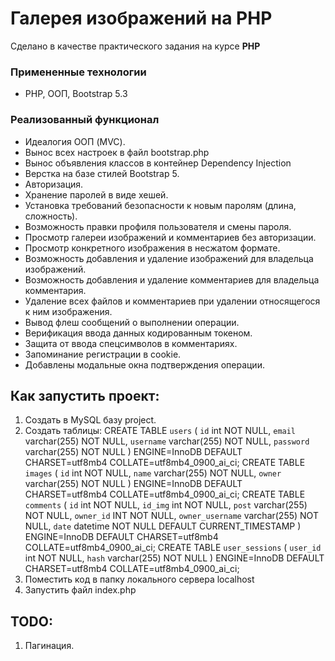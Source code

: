 # Галерея изображений на PHP

Сделано в качестве практического задания на курсе **PHP**

### Примененные технологии
* PHP, ООП, Bootstrap 5.3

### Реализованный функционал

* Идеалогия ООП (MVC).
* Вынос всех настроек в файл bootstrap.php
* Вынос объявления классов в контейнер Dependency Injection
* Верстка на базе стилей Bootstrap 5.
* Авторизация.
* Хранение паролей в виде хешей. 
* Установка требований безопасности к новым паролям (длина, сложность).
* Возможность правки профиля пользователя и смены пароля.
* Просмотр галереи изображений и комментариев без авторизации.        
* Просмотр конкретного изображения в несжатом формате.
* Возможность добавления и удаление изображений для владельца изображений.
* Возможность добавления и удаление комментариев для владельца комментария.
* Удаление всех файлов и комментариев при удалении относящегося к ним изображения.
* Вывод флеш сообщений о выполнении операции.
* Верификация ввода данных кодированным токеном.
* Защита от ввода спецсимволов в комментариях. 
* Запоминание регистрации в cookie.
* Добавлены модальные окна подтверждения операции.

## Как запустить проект:
1. Создать в MySQL базу project.
2. Создать таблицы:
CREATE TABLE `users` (
  `id` int NOT NULL,
  `email` varchar(255) NOT NULL,
  `username` varchar(255) NOT NULL,
  `password` varchar(255) NOT NULL
) ENGINE=InnoDB DEFAULT CHARSET=utf8mb4 COLLATE=utf8mb4_0900_ai_ci;
CREATE TABLE `images` (
  `id` int NOT NULL,
  `name` varchar(255) NOT NULL,
  `owner` varchar(255) NOT NULL
) ENGINE=InnoDB DEFAULT CHARSET=utf8mb4 COLLATE=utf8mb4_0900_ai_ci;
CREATE TABLE `comments` (
  `id` int NOT NULL,
  `id_img` int NOT NULL,
  `post` varchar(255) NOT NULL,
  `owner_id` INT NOT NULL,
  `owner_username` varchar(255) NOT NULL,
  `date` datetime NOT NULL DEFAULT CURRENT_TIMESTAMP
) ENGINE=InnoDB DEFAULT CHARSET=utf8mb4 COLLATE=utf8mb4_0900_ai_ci;
CREATE TABLE `user_sessions` (
  `user_id` int NOT NULL,
  `hash` varchar(255) NOT NULL
) ENGINE=InnoDB DEFAULT CHARSET=utf8mb4 COLLATE=utf8mb4_0900_ai_ci;
3. Поместить код в папку локального сервера localhost
4. Запустить файл index.php

## TODO:
1. Пагинация.



